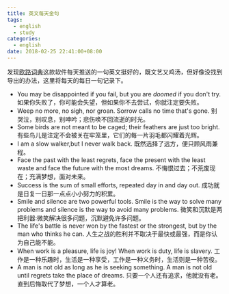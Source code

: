 ```yaml
---
title: 英文每天金句
tags:
  - english
  - study
categories:
  - english
date: 2018-02-25 22:41:00+08:00
---
```


发现[欧路词典](https://www.eudic.net/)这款软件每天推送的一句英文挺好的，既文艺又鸡汤，但好像没找到导出的办法，这里将每天的每日一句记录下。

* You may be disappointed if you fail, but you are *doomed* if you don't try. 如果你失败了，你可能会失望，但如果你不去尝试，你就注定要失败。
* Weep no more, no sigh, nor groan. Sorrow calls no time that's gone. 别哭泣，别叹息，别呻吟；悲伤唤不回流逝的时光。
* Some birds are not meant to be caged; their feathers are just too bright. 有些鸟儿是注定不会被关在牢笼里，它们的每一片羽毛都闪耀着光辉。
* I am a slow walker,but I never walk back. 既然选择了远方，便只顾风雨兼程。
* Face the past with the least regrets, face the present with the least waste and face the future with the most dreams. 不悔恨过去；不荒废现在；充满梦想，面对未来。
* Success is the sum of small efforts, repeated day in and day out. 成功就是日复一日那一点点小小努力的积累。
* Smile and silence are two powerful tools. Smile is the way to solve many problems and silence is the way to avoid many problems. 微笑和沉默是两把利器:微笑解决很多问题，沉默避免许多问题。
* The life's battle is never won by the fastest or the strongest, but by the man who thinks he can. 人生之战的胜利并不取决于最快或最强，而是你认为自己能不能。
* When work is a pleasure, life is joy! When work is duty, life is slavery. 工作是一种乐趣时，生活是一种享受，工作是一种义务时，生活则是一种苦役。
* A man is not old as long as he is seeking something. A man is not old until regrets take the place of dreams. 只要一个人还有追求，他就没有老。直到后悔取代了梦想，一个人才算老。

